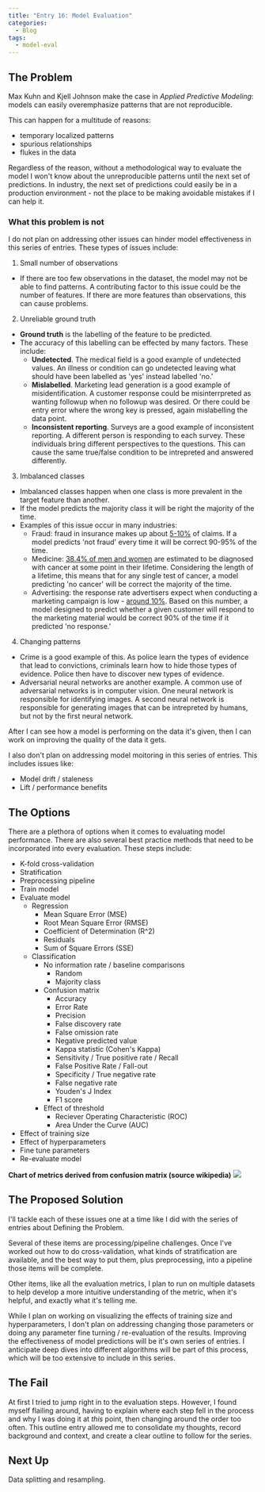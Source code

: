 ```yaml
---
title: "Entry 16: Model Evaluation"
categories:
  - Blog
tags:
  - model-eval
---
```


## The Problem

Max Kuhn and Kjell Johnson make the case in *Applied Predictive Modeling*: models can easily overemphasize patterns that are not reproducible.

This can happen for a multitude of reasons: 
- temporary localized patterns
- spurious relationships
- flukes in the data

Regardless of the reason, without a methodological way to evaluate the model I won't know about the unreproducible patterns until the next set of predictions. In industry, the next set of predictions could easily be in a production environment - not the place to be making avoidable mistakes if I can help it.

### What this problem is not

I do not plan on addressing other issues can hinder model effectiveness in this series of entries. These types of issues include:

1. Small number of observations
  - If there are too few observations in the dataset, the model may not be able to find patterns. A contributing factor to this issue could be the number of features. If there are more features than observations, this can cause problems.
2. Unreliable ground truth
  -  **Ground truth** is the labelling of the feature to be predicted.
  - The accuracy of this labelling can be effected by many factors. These include:
    - **Undetected**. The medical field is a good example of undetected values. An illness or condition can go undetected leaving what should have been labelled as 'yes' instead labelled 'no.'
    - **Mislabelled**. Marketing lead generation is a good example of misidentification. A customer response could be misinterrpreted as wanting followup when no followup was desired. Or there could be entry error where the wrong key is pressed, again mislabelling the data point.
    - **Inconsistent reporting**. Surveys are a good example of inconsistent reporting. A different person is responding to each survey. These individuals bring different perspectives to the questions. This can cause the same true/false condition to be intrepreted and answered differently.
3. Imbalanced classes
  - Imbalanced classes happen when one class is more prevalent in the target feature than another.
  - If the model predicts the majority class it will be right the majority of the time.
  - Examples of this issue occur in many industries:
    - Fraud: fraud in insurance makes up about [5-10%](https://www.insurancefraud.org/statistics.htm) of claims. If a model predicts 'not fraud' every time it will be correct 90-95% of the time.
    - Medicine: [38.4% of men and women](https://www.cancer.gov/about-cancer/understanding/statistics) are estimated to be diagnosed with cancer at some point in their lifetime. Considering the length of a lifetime, this means that for any single test of cancer, a model predicting 'no cancer' will be correct the majority of the time.
    - Advertising: the response rate advertisers expect when conducting a marketing campaign is low - [around 10%](https://www.campaignmonitor.com/resources/knowledge-base/what-is-a-good-or-average-email-response-rate-for-email-marketing/). Based on this number, a model designed to predict whether a given customer will respond to the marketing material would be correct 90% of the time if it predicted 'no response.'
4. Changing patterns
  - Crime is a good example of this. As police learn the types of evidence that lead to convictions, criminals learn how to hide those types of evidence. Police then have to discover new types of evidence.
  - Adversarial neural networks are another example. A common use of adversarial networks is in computer vision. One neural network is responsible for identifying images. A second neural network is responsible for generating images that can be intrepreted by humans, but not by the first neural network.

After I can see how a model is performing on the data it's given, then I can work on improving the quality of the data it gets.

I also don't plan on addressing model moitoring in this series of entries. This includes issues like:

- Model drift / staleness
- Lift / performance benefits

## The Options

There are a plethora of options when it comes to evaluating model performance. There are also several best practice methods that need to be incorporated into every evaluation. These steps include:
- K-fold cross-validation
- Stratification
- Preprocessing pipeline
- Train model
- Evaluate model
  - Regression
    - Mean Square Error (MSE)
    - Root Mean Square Error (RMSE)
    - Coefficient of Determination (R^2)
    - Residuals
    - Sum of Square Errors (SSE)
  - Classification
    - No information rate / baseline comparisons
      - Random
      - Majority class
    - Confusion matrix
      - Accuracy
      - Error Rate
      - Precision
      - False discovery rate
      - False omission rate
      - Negative predicted value
      - Kappa statistic (Cohen's Kappa)
      - Sensitivity / True positive rate / Recall
      - False Positive Rate / Fall-out
      - Specificity / True negative rate
      - False negative rate
      - Youden's J Index
      - F1 score
    - Effect of threshold
      - Reciever Operating Characteristic (ROC)
      - Area Under the Curve (AUC)
- Effect of training size
- Effect of hyperparameters
- Fine tune parameters
- Re-evaluate model

    
**Chart of metrics derived from confusion matrix (source wikipedia)**
[<img src="../img/metric_explanatory_chart.png">](https://en.wikipedia.org/wiki/Confusion_matrix)

## The Proposed Solution

I'll tackle each of these issues one at a time like I did with the series of entries about Defining the Problem.

Several of these items are processing/pipeline challenges. Once I've worked out how to do cross-validation, what kinds of stratification are available, and the best way to put them, plus preprocessing, into a pipeline those items will be complete.

Other items, like all the evaluation metrics, I plan to run on multiple datasets to help develop a more intuitive understanding of the metric, when it's helpful, and exactly what it's telling me.

While I plan on working on visualizing the effects of training size and hyperparameters, I don't plan on addressing changing those parameters or doing any parameter fine turning / re-evaluation of the results. Improving the effectiveness of model predictions will be it's own series of entries. I anticipate deep dives into different algorithms will be part of this process, which will be too extensive to include in this series.

## The Fail

At first I tried to jump right in to the evaluation steps. However, I found myself flailing around, having to explain where each step fell in the process and why I was doing it at *this* point, then changing around the order too often. This outline entry allowed me to consolidate my thoughts, record background and context, and create a clear outline to follow for the series.

## Next Up

Data splitting and resampling.


```python

```

